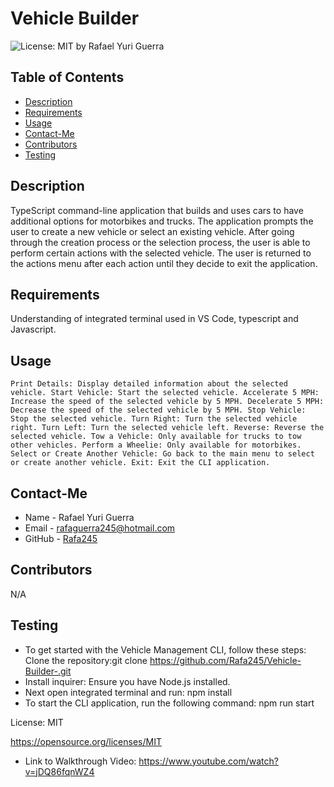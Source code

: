 # Vehicle Builder
  ![License: MIT](https://img.shields.io/badge/License-MIT-yellow.svg)
  by Rafael Yuri Guerra
  ## Table of Contents
  - [Description](#description)
  - [Requirements](#requirements)
  - [Usage](#usage)
  - [Contact-Me](#contact-me)
  - [Contributors](#contributors)
  - [Testing](#testing)
  ## Description
  TypeScript command-line application that builds and uses cars to have additional options for motorbikes and trucks. The application prompts the user to create a new vehicle or select an existing vehicle. After going through the creation process or the selection process, the user is able to perform certain actions with the selected vehicle. The user is returned to the actions menu after each action until they decide to exit the application.
  ## Requirements
  Understanding of integrated terminal used in VS Code, typescript and Javascript. 
  
  ## Usage
    Print Details: Display detailed information about the selected vehicle. Start Vehicle: Start the selected vehicle. Accelerate 5 MPH: Increase the speed of the selected vehicle by 5 MPH. Decelerate 5 MPH: Decrease the speed of the selected vehicle by 5 MPH. Stop Vehicle: Stop the selected vehicle. Turn Right: Turn the selected vehicle right. Turn Left: Turn the selected vehicle left. Reverse: Reverse the selected vehicle. Tow a Vehicle: Only available for trucks to tow other vehicles. Perform a Wheelie: Only available for motorbikes. Select or Create Another Vehicle: Go back to the main menu to select or create another vehicle. Exit: Exit the CLI application.
  ## Contact-Me
  * Name - Rafael Yuri Guerra
  * Email - rafaguerra245@hotmail.com
  * GitHub - [Rafa245](https://github.com/Rafa245)
  ## Contributors
  N/A
  ## Testing
  * To get started with the Vehicle Management CLI, follow these steps: Clone the repository:git clone https://github.com/Rafa245/Vehicle-Builder-.git 
  * Install inquirer: Ensure you have Node.js installed. 
  * Next open integrated terminal and run: npm install
  * To start the CLI application, run the following command: npm run start 

  License: MIT 

  https://opensource.org/licenses/MIT

  * Link to Walkthrough Video: https://www.youtube.com/watch?v=jDQ86fqnWZ4
  